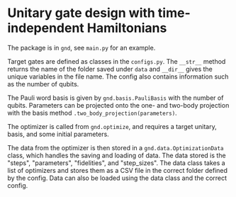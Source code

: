 # Unitary gate design with time-independent Hamiltonians

The package is in `gnd`, see `main.py` for an example. 

Target gates are defined as classes in the `configs.py`. The `__str__` method returns the name 
of the folder saved under `data` and `__dir__` gives the unique variables in the file name. The config
also contains information such as the number of qubits. 

The Pauli word basis is given by `gnd.basis.PauliBasis` with the number of qubits. Parameters can be 
projected onto the one- and two-body projection with the basis method `.two_body_projection(parameters)`.

The optimizer is called from `gnd.optimize`, and requires a target unitary, basis, and some initial parameters.

The data from the optimizer is then stored in a `gnd.data.OptimizationData` class, which handles the saving and loading of data.
The data stored is the "steps", "parameters", "fidelities", and "step_sizes".
The data class takes a list of optimizers and stores them as a CSV file in the correct folder defined by the config.
Data can also be loaded using the data class and the correct config.

